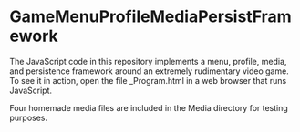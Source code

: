 GameMenuProfileMediaPersistFramework
====================================

The JavaScript code in this repository implements a menu, profile, media, and persistence framework around an extremely rudimentary video game.  To see it in action, open the file _Program.html in a web browser that runs JavaScript.  

Four homemade media files are included in the Media directory for testing purposes.


